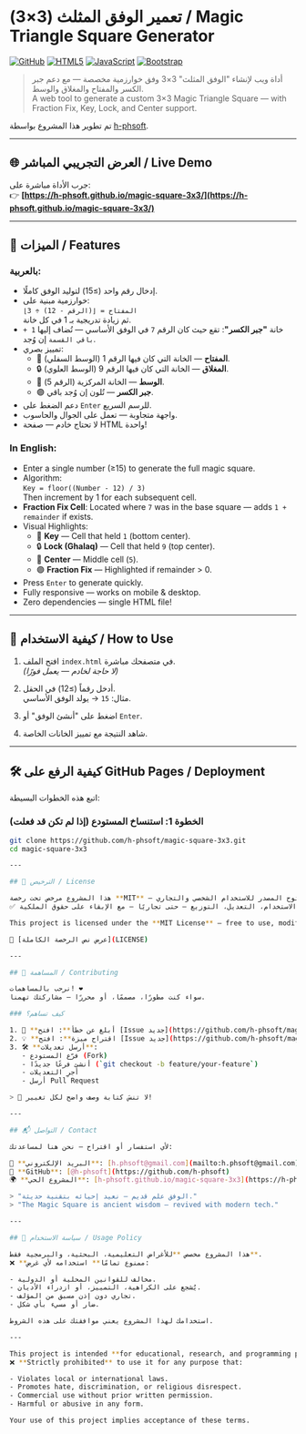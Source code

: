 # تعمير الوفق المثلث (3×3) / Magic Triangle Square Generator

[![GitHub](https://img.shields.io/badge/license-MIT-blue.svg)](LICENSE)
[![HTML5](https://img.shields.io/badge/HTML5-E34F26?style=flat&logo=html5&logoColor=white)](https://html.spec.whatwg.org/)
[![JavaScript](https://img.shields.io/badge/JavaScript-F7DF1E?style=flat&logo=javascript&logoColor=black)](https://developer.mozilla.org/en-US/docs/Web/JavaScript)
[![Bootstrap](https://img.shields.io/badge/Bootstrap-7952B3?style=flat&logo=bootstrap&logoColor=white)](https://getbootstrap.com/)

> أداة ويب لإنشاء "الوفق المثلث" 3×3 وفق خوارزمية مخصصة — مع دعم جبر الكسر والمفتاح والمغلاق والوسط.  
> A web tool to generate a custom 3×3 Magic Triangle Square — with Fraction Fix, Key, Lock, and Center support.

تم تطوير هذا المشروع بواسطة [h-phsoft](https://github.com/h-phsoft).

---

## 🌐 العرض التجريبي المباشر / Live Demo

جرب الأداة مباشرة على:  
👉 **[https://h-phsoft.github.io/magic-square-3x3/](https://h-phsoft.github.io/magic-square-3x3/)**


---

## 🧩 الميزات / Features

### بالعربية:
- إدخال رقم واحد (≥15) لتوليد الوفق كاملًا.
- خوارزمية مبنية على:  
  `المفتاح = ⌊(الرقم - 12) ÷ 3⌋`  
  ثم زيادة تدريجية بـ 1 في كل خانة.
- خانة **"جبر الكسر"**: تقع حيث كان الرقم `7` في الوفق الأساسي — تُضاف إليها `1 + باقي القسمة` إن وُجد.
- تمييز بصري:  
  - 🔑 **المفتاح** — الخانة التي كان فيها الرقم 1 (الوسط السفلي).  
  - 🔒 **المغلاق** — الخانة التي كان فيها الرقم 9 (الوسط العلوي).  
  - 🎯 **الوسط** — الخانة المركزية (الرقم 5).  
  - 🟣 **جبر الكسر** — تُلون إن وُجد باقي.
- دعم الضغط على `Enter` للرسم السريع.
- واجهة متجاوبة — تعمل على الجوال والحاسوب.
- لا تحتاج خادم — صفحة HTML واحدة!

### In English:
- Enter a single number (≥15) to generate the full magic square.
- Algorithm:  
  `Key = floor((Number - 12) / 3)`  
  Then increment by 1 for each subsequent cell.
- **Fraction Fix Cell**: Located where `7` was in the base square — adds `1 + remainder` if exists.
- Visual Highlights:  
  - 🔑 **Key** — Cell that held `1` (bottom center).  
  - 🔒 **Lock (Ghalaq)** — Cell that held `9` (top center).  
  - 🎯 **Center** — Middle cell (`5`).  
  - 🟣 **Fraction Fix** — Highlighted if remainder > 0.
- Press `Enter` to generate quickly.
- Fully responsive — works on mobile & desktop.
- Zero dependencies — single HTML file!

---

## 🚀 كيفية الاستخدام / How to Use

1. افتح الملف `index.html` في متصفحك مباشرة.  
   *(لا حاجة لخادم — يعمل فورًا)*

2. أدخل رقماً (≥12) في الحقل.  
   مثال: `15` → يولد الوفق الأساسي.

3. اضغط على "أنشئ الوفق" أو `Enter`.

4. شاهد النتيجة مع تمييز الخانات الخاصة.

---

## 🛠️ كيفية الرفع على GitHub Pages / Deployment

اتبع هذه الخطوات البسيطة:

### الخطوة 1: استنساخ المستودع (إذا لم تكن قد فعلت)

```bash
git clone https://github.com/h-phsoft/magic-square-3x3.git
cd magic-square-3x3

---

## 📜 الترخيص / License

هذا المشروع مرخص تحت رخصة **MIT** — مفتوح المصدر للاستخدام الشخصي والتجاري.  
✅ يمكنك: الاستخدام، التعديل، التوزيع — حتى تجاريًا — مع الإبقاء على حقوق الملكية.

This project is licensed under the **MIT License** — free to use, modify, and distribute — even commercially — as long as you preserve the copyright notice.

📄 [عرض نص الرخصة الكاملة](LICENSE)

---

## 🤝 المساهمة / Contributing

نرحب بالمساهمات! ❤️  
سواء كنت مطورًا، مصممًا، أو محررًا — مشاركتك تهمنا.

### كيف تساهم؟

1. 🐛 **أبلغ عن خطأ**: افتح [Issue جديد](https://github.com/h-phsoft/magic-square-3x3/issues/new?template=bug_report.md)  
2. 💡 **اقتراح ميزة**: افتح [Issue جديد](https://github.com/h-phsoft/magic-square-3x3/issues/new?template=feature_request.md)  
3. 🛠️ **أرسل تعديلات**:  
   - فرّع المستودع (Fork)  
   - أنشئ فرعًا جديدًا (`git checkout -b feature/your-feature`)  
   - أجرِ التعديلات  
   - أرسل Pull Request

> 📌 لا تنسَ كتابة وصف واضح لكل تغيير!

---

## 📬 التواصل / Contact

لأي استفسار أو اقتراح — نحن هنا لمساعدتك:

📧 **البريد الإلكتروني**: [h.phsoft@gmail.com](mailto:h.phsoft@gmail.com)  
🐙 **GitHub**: [@h-phsoft](https://github.com/h-phsoft)  
🌍 **المشروع الحي**: [h-phsoft.github.io/magic-square-3x3](https://h-phsoft.github.io/magic-square-3x3/)

> "الوفق علم قديم — نعيد إحيائه بتقنية حديثة."  
> "The Magic Square is ancient wisdom — revived with modern tech."

---

## 📜 سياسة الاستخدام / Usage Policy

هذا المشروع مخصص **للأغراض التعليمية، البحثية، والبرمجية فقط**.  
❌ **ممنوع تمامًا** استخدامه لأي غرض:

- مخالف للقوانين المحلية أو الدولية.
- يُشجع على الكراهية، التمييز، أو ازدراء الأديان.
- تجاري دون إذن مسبق من المؤلف.
- ضار أو مسيء بأي شكل.

استخدامك لهذا المشروع يعني موافقتك على هذه الشروط.

---

This project is intended **for educational, research, and programming purposes only**.  
❌ **Strictly prohibited** to use it for any purpose that:

- Violates local or international laws.
- Promotes hate, discrimination, or religious disrespect.
- Commercial use without prior written permission.
- Harmful or abusive in any form.

Your use of this project implies acceptance of these terms.

